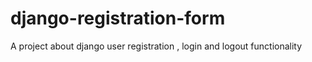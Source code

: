# django-registration-form
A project about django user registration , login and logout functionality 
